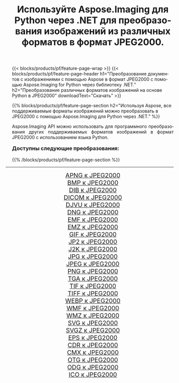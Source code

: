 ﻿---
title: Используйте Aspose.Imaging для Python через .NET для преобразования изображений из различных форматов в формат JPEG2000. 
weight: 3920
url: /ru/python-net/conversion/to/jpeg2000/ 
lang: ru
langdirlevel: 2
locales: zh-hans,ja,it,ru,de,es,fr,nl,id,lt,pl,pt,vi,tr,ko,zh-hant,ar,hi,th,sv,cs,uk,he
description: Вы можете использовать Aspose.Imaging for Python через библиотеку .NET для преобразования различных форматов в формат JPEG2000.
---

{{< blocks/products/pf/feature-page-wrap >}}
{{< blocks/products/pf/feature-page-header h1="Преобразование документов с изображениями с помощью Aspose в формат JPEG2000 с помощью Aspose.Imaging for Python через библиотеку .NET." h2="Преобразование различных форматов изображений на основе Python в JPEG2000" downloadText="Скачать" >}}


{{% blocks/products/pf/feature-page-section  h2="Используя Aspose, все поддерживаемые форматы изображений можно преобразовать в JPEG2000 с помощью Aspose.Imaging для Python через .NET." %}}
<p align=justify>Aspose.Imaging API можно использовать для программного преобразования других поддерживаемых форматов изображений в формат JPEG2000 с использованием языка Python.</p>
<h3 style="margin-top:16px;">
Доступны следующие преобразования:
</h3>
{{% /blocks/products/pf/feature-page-section %}}
<div class="container-fluid productfamilypage bg-gray">
    <div class="convertypes bg-gray agp-content section">
        <div class="container">
		<hr style="margin-left:-20px;"/>
		<div class="row other-converters" style="gap: 10px;font-size: 19px;text-align:center;">
		    <div class='col-md-3 other-converter remove-lp remove-rp'><a href="/imaging/ru/python-net/conversion/apng-to-jpeg2000/" style="padding:15px;">APNG к JPEG2000</a></div>
<div class='col-md-3 other-converter remove-lp remove-rp'><a href="/imaging/ru/python-net/conversion/bmp-to-jpeg2000/" style="padding:15px;">BMP к JPEG2000</a></div>
<div class='col-md-3 other-converter remove-lp remove-rp'><a href="/imaging/ru/python-net/conversion/dib-to-jpeg2000/" style="padding:15px;">DIB к JPEG2000</a></div>
<div class='col-md-3 other-converter remove-lp remove-rp'><a href="/imaging/ru/python-net/conversion/dicom-to-jpeg2000/" style="padding:15px;">DICOM к JPEG2000</a></div>
<div class='col-md-3 other-converter remove-lp remove-rp'><a href="/imaging/ru/python-net/conversion/djvu-to-jpeg2000/" style="padding:15px;">DJVU к JPEG2000</a></div>
<div class='col-md-3 other-converter remove-lp remove-rp'><a href="/imaging/ru/python-net/conversion/dng-to-jpeg2000/" style="padding:15px;">DNG к JPEG2000</a></div>
<div class='col-md-3 other-converter remove-lp remove-rp'><a href="/imaging/ru/python-net/conversion/emf-to-jpeg2000/" style="padding:15px;">EMF к JPEG2000</a></div>
<div class='col-md-3 other-converter remove-lp remove-rp'><a href="/imaging/ru/python-net/conversion/emz-to-jpeg2000/" style="padding:15px;">EMZ к JPEG2000</a></div>
<div class='col-md-3 other-converter remove-lp remove-rp'><a href="/imaging/ru/python-net/conversion/gif-to-jpeg2000/" style="padding:15px;">GIF к JPEG2000</a></div>
<div class='col-md-3 other-converter remove-lp remove-rp'><a href="/imaging/ru/python-net/conversion/jp2-to-jpeg2000/" style="padding:15px;">JP2 к JPEG2000</a></div>
<div class='col-md-3 other-converter remove-lp remove-rp'><a href="/imaging/ru/python-net/conversion/j2k-to-jpeg2000/" style="padding:15px;">J2K к JPEG2000</a></div>
<div class='col-md-3 other-converter remove-lp remove-rp'><a href="/imaging/ru/python-net/conversion/jpg-to-jpeg2000/" style="padding:15px;">JPG к JPEG2000</a></div>
<div class='col-md-3 other-converter remove-lp remove-rp'><a href="/imaging/ru/python-net/conversion/jpeg-to-jpeg2000/" style="padding:15px;">JPEG к JPEG2000</a></div>
<div class='col-md-3 other-converter remove-lp remove-rp'><a href="/imaging/ru/python-net/conversion/png-to-jpeg2000/" style="padding:15px;">PNG к JPEG2000</a></div>
<div class='col-md-3 other-converter remove-lp remove-rp'><a href="/imaging/ru/python-net/conversion/tga-to-jpeg2000/" style="padding:15px;">TGA к JPEG2000</a></div>
<div class='col-md-3 other-converter remove-lp remove-rp'><a href="/imaging/ru/python-net/conversion/tif-to-jpeg2000/" style="padding:15px;">TIF к JPEG2000</a></div>
<div class='col-md-3 other-converter remove-lp remove-rp'><a href="/imaging/ru/python-net/conversion/tiff-to-jpeg2000/" style="padding:15px;">TIFF к JPEG2000</a></div>
<div class='col-md-3 other-converter remove-lp remove-rp'><a href="/imaging/ru/python-net/conversion/webp-to-jpeg2000/" style="padding:15px;">WEBP к JPEG2000</a></div>
<div class='col-md-3 other-converter remove-lp remove-rp'><a href="/imaging/ru/python-net/conversion/wmf-to-jpeg2000/" style="padding:15px;">WMF к JPEG2000</a></div>
<div class='col-md-3 other-converter remove-lp remove-rp'><a href="/imaging/ru/python-net/conversion/wmz-to-jpeg2000/" style="padding:15px;">WMZ к JPEG2000</a></div>
<div class='col-md-3 other-converter remove-lp remove-rp'><a href="/imaging/ru/python-net/conversion/svg-to-jpeg2000/" style="padding:15px;">SVG к JPEG2000</a></div>
<div class='col-md-3 other-converter remove-lp remove-rp'><a href="/imaging/ru/python-net/conversion/svgz-to-jpeg2000/" style="padding:15px;">SVGZ к JPEG2000</a></div>
<div class='col-md-3 other-converter remove-lp remove-rp'><a href="/imaging/ru/python-net/conversion/eps-to-jpeg2000/" style="padding:15px;">EPS к JPEG2000</a></div>
<div class='col-md-3 other-converter remove-lp remove-rp'><a href="/imaging/ru/python-net/conversion/cdr-to-jpeg2000/" style="padding:15px;">CDR к JPEG2000</a></div>
<div class='col-md-3 other-converter remove-lp remove-rp'><a href="/imaging/ru/python-net/conversion/cmx-to-jpeg2000/" style="padding:15px;">CMX к JPEG2000</a></div>
<div class='col-md-3 other-converter remove-lp remove-rp'><a href="/imaging/ru/python-net/conversion/otg-to-jpeg2000/" style="padding:15px;">OTG к JPEG2000</a></div>
<div class='col-md-3 other-converter remove-lp remove-rp'><a href="/imaging/ru/python-net/conversion/odg-to-jpeg2000/" style="padding:15px;">ODG к JPEG2000</a></div>
<div class='col-md-3 other-converter remove-lp remove-rp'><a href="/imaging/ru/python-net/conversion/ico-to-jpeg2000/" style="padding:15px;">ICO к JPEG2000</a></div>
                </div>
        </div>
    </div>
</div>
<br/>

